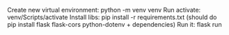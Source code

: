 Create new virtual environment:
 python -m venv venv
Run activate:
 venv/Scripts/activate
Install libs:
 pip install -r requirements.txt
 (should do pip install flask flask-cors python-dotenv + dependencies)
Run it: 
 flask run

